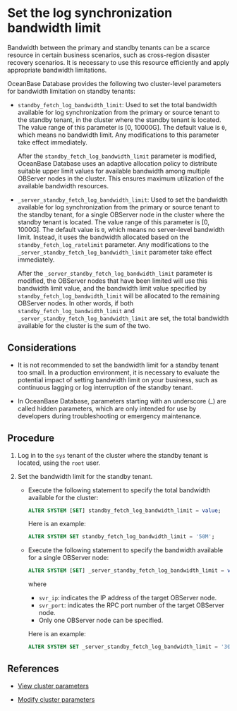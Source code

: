 # Set the log synchronization bandwidth limit

Bandwidth between the primary and standby tenants can be a scarce resource in certain business scenarios, such as cross-region disaster recovery scenarios. It is necessary to use this resource efficiently and apply appropriate bandwidth limitations.

OceanBase Database provides the following two cluster-level parameters for bandwidth limitation on standby tenants:

* `standby_fetch_log_bandwidth_limit`: Used to set the total bandwidth available for log synchronization from the primary or source tenant to the standby tenant, in the cluster where the standby tenant is located. The value range of this parameter is \[0, 10000G\]. The default value is `0`, which means no bandwidth limit. Any modifications to this parameter take effect immediately.

   After the `standby_fetch_log_bandwidth_limit` parameter is modified, OceanBase Database uses an adaptive allocation policy to distribute suitable upper limit values for available bandwidth among multiple OBServer nodes in the cluster. This ensures maximum utilization of the available bandwidth resources.

* `_server_standby_fetch_log_bandwidth_limit`: Used to set the bandwidth available for log synchronization from the primary or source tenant to the standby tenant, for a single OBServer node in the cluster where the standby tenant is located. The value range of this parameter is \[0, 1000G\]. The default value is `0`, which means no server-level bandwidth limit. Instead, it uses the bandwidth allocated based on the `standby_fetch_log_ratelimit` parameter. Any modifications to the `_server_standby_fetch_log_bandwidth_limit` parameter take effect immediately.

   After the `_server_standby_fetch_log_bandwidth_limit` parameter is modified, the OBServer nodes that have been limited will use this bandwidth limit value, and the bandwidth limit value specified by `standby_fetch_log_bandwidth_limit` will be allocated to the remaining OBServer nodes. In other words, if both `standby_fetch_log_bandwidth_limit` and `_server_standby_fetch_log_bandwidth_limit` are set, the total bandwidth available for the cluster is the sum of the two.

## Considerations

* It is not recommended to set the bandwidth limit for a standby tenant too small. In a production environment, it is necessary to evaluate the potential impact of setting bandwidth limit on your business, such as continuous lagging or log interruption of the standby tenant.

* In OceanBase Database, parameters starting with an underscore (_) are called hidden parameters, which are only intended for use by developers during troubleshooting or emergency maintenance.

## Procedure

1. Log in to the `sys` tenant of the cluster where the standby tenant is located, using the `root` user.

2. Set the bandwidth limit for the standby tenant.

   * Execute the following statement to specify the total bandwidth available for the cluster:

      ```sql
      ALTER SYSTEM [SET] standby_fetch_log_bandwidth_limit = value;
      ```

      Here is an example:

      ```sql
      ALTER SYSTEM SET standby_fetch_log_bandwidth_limit = '50M';
      ```

   * Execute the following statement to specify the bandwidth available for a single OBServer node:

      ```sql
      ALTER SYSTEM [SET] _server_standby_fetch_log_bandwidth_limit = value SERVER [=] 'svr_ip:svr_port';
      ```

      where

      * `svr_ip`: indicates the IP address of the target OBServer node.
      * `svr_port`: indicates the RPC port number of the target OBServer node.
      * Only one OBServer node can be specified.

      Here is an example:

      ```sql
      ALTER SYSTEM SET _server_standby_fetch_log_bandwidth_limit = '30M' SERVER = 'xx.xx.xx.xx:17854';
      ```

## References

* [View cluster parameters](../../../100.cluster-management/300.common-cluster-operations/1200.view-cluster-parameters.md)

* [Modify cluster parameters](../../../100.cluster-management/300.common-cluster-operations/1300.modify-cluster-parameters.md)
